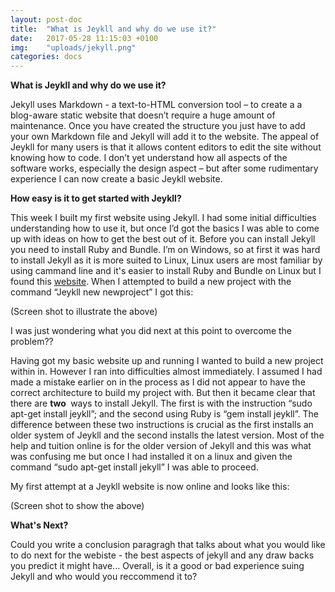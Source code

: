 ```yaml
---
layout: post-doc
title:  "What is Jeykll and why do we use it?"
date:   2017-05-28 11:15:03 +0100
img:    "uploads/jekyll.png"
categories: docs
---
```

**What is Jeykll and why do we use it?**

Jekyll uses Markdown - a text-to-HTML conversion
tool – to create a a blog-aware static website that doesn’t require a huge
amount of maintenance. Once you have created the structure you just have to add
your own Markdown file and Jekyll will add it to the website. The appeal of Jeykll for many users is that it allows content editors to
edit the site without knowing how to code. I don’t yet understand how all aspects of the
software works, especially the design aspect – but after some rudimentary
experience I can now create a basic Jeykll website.


**How easy is it to get started with Jeykll?**

This week I built my first website using Jekyll.
I had some initial difficulties understanding how to use it, but once I’d
got the basics I was able to come up with ideas on how to get the best out of
it. Before you can install Jekyll you need to install Ruby and Bundle. I’m on
Windows, so at first it was hard to install Jekyll as it is more suited to
Linux, Linux users are most familiar by using cammand line and it's easier to install Ruby and Bundle on Linux but I found this [website](http://jekyll-windows.juthilo.com/). When I attempted to build a new project with the command “Jeykll new newproject”
I got this:

(Screen shot to illustrate the above)

I was just wondering what you did next at this point to overcome the
problem??


Having got my basic website up and running I wanted
to build a new project within in. However I ran into difficulties almost
immediately. I assumed I had made a mistake earlier on in the process as I did
not appear to have the correct architecture to build my project with. But then
it became clear that there are **two&nbsp;** ways to install
Jekyll. The first is with the instruction “sudo apt-get install jeykll”; and
the second using Ruby is “gem install jeykll”. The difference between these two
instructions is crucial as the first installs an older system of Jeykll and the
second installs the latest version. Most of the help and tuition online is for
the older version of Jekyll and this was what was confusing me but once I
had installed it on a linux and given the command “sudo apt-get install jekyll”
I was able to proceed.

My first attempt at a Jeykll website is now online
and looks like this:

(Screen shot to show the above)

**What's Next?**

Could you write a conclusion paragragh that talks about what you would
like to do next for the webiste - the best aspects of jekyll and any draw backs
you predict it might have... Overall, is it a good or bad experience
suing Jekyll and who would you reccommend it to?
